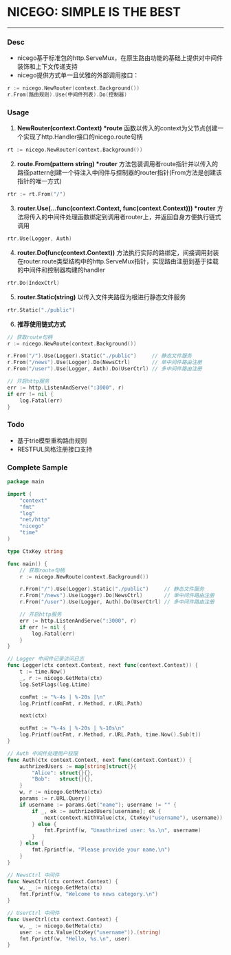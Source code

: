 # NICEGO: SIMPLE IS THE BEST
---
### Desc
+ nicego基于标准包的http.ServeMux，在原生路由功能的基础上提供对中间件装饰和上下文传递支持
+ nicego提供方式单一且优雅的外部调用接口：
```go
r := nicego.NewRouter(context.Background())
r.From(路由规则).Use(中间件列表).Do(控制器)
```
### Usage
1. __NewRouter(context.Context) *route__ 函数以传入的context为父节点创建一个实现了http.Handler接口的nicego.route句柄
```go
rt := nicego.NewRouter(context.Background())
```
2. __route.From(pattern string) *router__ 方法包装调用者route指针并以传入的路径pattern创建一个待注入中间件与控制器的router指针(From方法是创建该指针的唯一方式)
```go
rtr := rt.From("/")
```
3. __router.Use(...func(context.Context, func(context.Context))) *router__ 方法将传入的中间件处理函数绑定到调用者router上，并返回自身方便执行链式调用
```go
rtr.Use(Logger, Auth)
```
4. __router.Do(func(context.Context))__ 方法执行实际的路绑定，间接调用封装在router.route类型结构中的http.ServeMux指针，实现路由注册到基于挂载的中间件和控制器构建的handler
```go
rtr.Do(IndexCtrl)
```
5. __router.Static(string)__ 以传入文件夹路径为根进行静态文件服务
```go
rtr.Static("./public")
```
6. __推荐使用链式方式__
```go
// 获取route句柄
r := nicego.NewRoute(context.Background())

r.From("/").Use(Logger).Static("./public")     // 静态文件服务
r.From("/news").Use(Logger).Do(NewsCtrl)       // 单中间件路由注册
r.From("/user").Use(Logger, Auth).Do(UserCtrl) // 多中间件路由注册

// 开启http服务
err := http.ListenAndServe(":3000", r)
if err != nil {
    log.Fatal(err)
}
```
### Todo
+ 基于trie模型重构路由规则
+ RESTFUL风格注册接口支持
### Complete Sample
```go
package main

import (
	"context"
	"fmt"
	"log"
	"net/http"
	"nicego"
	"time"
)

type CtxKey string

func main() {
	// 获取route句柄
	r := nicego.NewRoute(context.Background())

	r.From("/").Use(Logger).Static("./public")     // 静态文件服务
	r.From("/news").Use(Logger).Do(NewsCtrl)       // 单中间件路由注册
	r.From("/user").Use(Logger, Auth).Do(UserCtrl) // 多中间件路由注册

	// 开启http服务
	err := http.ListenAndServe(":3000", r)
	if err != nil {
		log.Fatal(err)
	}
}

// Logger 中间件记录访问日志
func Logger(ctx context.Context, next func(context.Context)) {
	t := time.Now()
	_, r := nicego.GetMeta(ctx)
	log.SetFlags(log.Ltime)

	comFmt := "%-4s | %-20s |\n"
	log.Printf(comFmt, r.Method, r.URL.Path)

	next(ctx)

	outFmt := "%-4s | %-20s | %-10s\n"
	log.Printf(outFmt, r.Method, r.URL.Path, time.Now().Sub(t))
}

// Auth 中间件处理用户权限
func Auth(ctx context.Context, next func(context.Context)) {
	authrizedUsers := map[string]struct{}{
		"Alice": struct{}{},
		"Bob":   struct{}{},
	}
	w, r := nicego.GetMeta(ctx)
	params := r.URL.Query()
	if username := params.Get("name"); username != "" {
		if _, ok := authrizedUsers[username]; ok {
			next(context.WithValue(ctx, CtxKey("username"), username))
		} else {
			fmt.Fprintf(w, "Unauthrized user: %s.\n", username)
		}
	} else {
		fmt.Fprintf(w, "Please provide your name.\n")
	}
}

// NewsCtrl 中间件
func NewsCtrl(ctx context.Context) {
	w, _ := nicego.GetMeta(ctx)
	fmt.Fprintf(w, "Welcome to news category.\n")
}

// UserCtrl 中间件
func UserCtrl(ctx context.Context) {
	w, _ := nicego.GetMeta(ctx)
	user := ctx.Value(CtxKey("username")).(string)
	fmt.Fprintf(w, "Hello, %s.\n", user)
}
```

